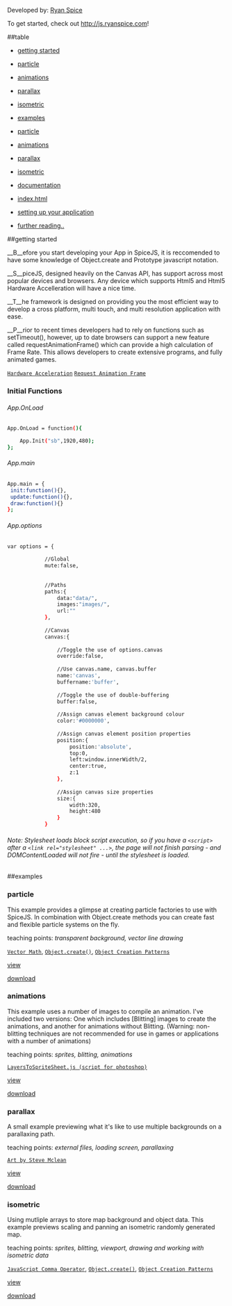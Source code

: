 Developed by: [Ryan Spice](http://twitter.com/ryanspice/)

To get started, check out <http://js.ryanspice.com>!

##table

[examples]: #examples
[particle]: #particle
[animations]: #animations
[parallax]: #parallax
[isometric]: #isometric
[credit]: #credit
[documentation]: #documentation
[index.html]: #index.html
[setting up your application]: #setting
[documentation]: #documentation

* [getting started](#getting-started)
 * [particle][particle]
 * [animations][animations]
 * [parallax][parallax]
 * [isometric][isometric]
 
* [examples][examples]
 * [particle][particle]
 * [animations][animations]
 * [parallax][parallax]
 * [isometric][isometric]
* [documentation][documentation]
 * [index.html][index.html]
 * [setting up your application][setting up your application]
 * [further reading..](http://js.ryanspice.com/)


##getting started

__B__efore you start developing your App in SpiceJS, it is reccomended to have some knowledge of Object.create and Prototype javascript notation. 

__S__piceJS, designed heavily on the Canvas API, has support across most popular devices and browsers. Any device which supports Html5 and Html5 Hardware Accelleration will have a nice time.

__T__he framework is designed on providing you the most efficient way to develop a cross platform, multi touch, and multi resolution application with ease.

__P__rior to recent times developers had to rely on functions such as setTimeout(), however, up to date browsers can support a new feature called requestAnimationFrame() which can provide a high calculation of Frame Rate. This allows developers to create extensive programs, and fully animated games.

[```Hardware Acceleration```](http://en.wikipedia.org/wiki/Hardware_acceleration) 
[```Request Animation Frame```](https://developer.mozilla.org/en/docs/Web/API/window.requestAnimationFrame)

### Initial Functions

###### App.OnLoad

```bash
App.OnLoad = function(){

	App.Init("sb",1920,480);
};
```

###### App.main

```bash
App.main = {
 init:function(){},
 update:function(){},
 draw:function(){}	
};
```

###### App.options

```bash
var options = {
            
            //Global
			mute:false,
            
            
            //Paths
			paths:{
				data:"data/",
				images:"images/",
				url:""
			},
            
            //Canvas
			canvas:{
                
                //Toggle the use of options.canvas
				override:false,
                
                //Use canvas.name, canvas.buffer
				name:'canvas',
				buffername:'buffer',
                
                //Toggle the use of double-buffering
				buffer:false,
                
                //Assign canvas element background colour
				color:'#0000000',
                
                //Assign canvas element position properties
				position:{
					position:'absolute',
					top:0,
					left:window.innerWidth/2,
					center:true,
					z:1
				},
				
                //Assign canvas size properties
                size:{
					width:320,
					height:480
				}
			}
```

###### Note: Stylesheet loads block script execution, so if you have a ```<script>``` after a ```<link rel="stylesheet" ...>```, the page will not finish parsing - and DOMContentLoaded will not fire - until the stylesheet is loaded.

##examples

### particle

This example provides a glimpse at creating particle factories to use with SpiceJS. In combination with Object.create methods you can create fast and flexible particle systems on the fly.

teaching points: <i>transparent background, vector line drawing</i>

[```Vector Math```](http://higherorderfun.com/blog/2012/06/03/math-for-game-programmers-05-vector-cheat-sheet/), [```Object.create()```](http://www.htmlgoodies.com/beyond/javascript/object.create-the-new-way-to-create-objects-in-javascript.html), [```Object Creation Patterns```](http://www.htmlgoodies.com/html5/javascript/some-useful-javascript-object-creation-patterns.html#fbid=T4GDU9yVQOc)

[view](https://github.com/ryanspice/spice.js/tree/master/examples/particles)

[download](https://github.com/ryanspice/spice.js/blob/master/examples/particles/particles.7z)

### animations

This example uses a number of images to compile an animation. I've included two versions: One which includes [Blitting] images to create the animations, and another for animations without Blitting. (Warning: non-blitting techniques are not recommended for use in games or applications with a number of animations)

teaching points: <i>sprites, blitting, animations</i>

[```LayersToSpriteSheet.js (script for photoshop)```](https://ryanspice.com/js/LayersToSpriteSheet.js)

[view](https://github.com/ryanspice/spice.js/tree/master/examples/animation)

[download](https://github.com/ryanspice/spice.js/blob/master/examples/animation/animation.7z)

### parallax

A small example previewing what it's like to use multiple backgrounds on a parallaxing path. 

teaching points: <i>external files, loading screen, parallaxing</i>

[```Art by Steve Mclean```](https://www.linkedin.com/pub/steve-mclean/76/b5b/25a)

[view](https://github.com/ryanspice/spice.js/tree/master/examples/parallax)

[download](https://github.com/ryanspice/spice.js/blob/master/examples/parallax/parallax.7z)

### isometric

Using mutliple arrays to store map background and object data. This example previews scaling and panning an isometric randomly generated map. 

teaching points: <i>sprites, blitting, viewport, drawing and working with isometric data</i>

[```JavaScript Comma Operator```](http://javascriptweblog.wordpress.com/2011/04/04/the-javascript-comma-operator/?utm_source=feedburner&utm_medium=feed&utm_campaign=Feed%3A+JavascriptJavascript+%28JavaScript%2C+JavaScript%29), [```Object.create()```](http://www.htmlgoodies.com/beyond/javascript/object.create-the-new-way-to-create-objects-in-javascript.html), [```Object Creation Patterns```](http://www.htmlgoodies.com/html5/javascript/some-useful-javascript-object-creation-patterns.html#fbid=T4GDU9yVQOc)

[view](https://github.com/ryanspice/spice.js/tree/master/examples/isometric)

[download](https://github.com/ryanspice/spice.js/blob/master/examples/isometric/isometric.7z)


